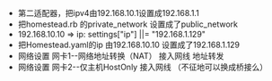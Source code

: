 + 第二适配器，把ipv4由192.168.10.1设置成192.168.1.1
+ 把homestead.rb 的private_network 设置成了public_network 
+ 192.168.10.10   =>  ip: settings["ip"] ||= "192.168.1.129"
+ 把Homestead.yaml的ip 由192.168.10.10 设置成了192.168.1.129
+ 网络设置 网卡1--网络地址转换（NAT）   接入网线  地址转发
+ 网络设置 网卡2--仅主机HostOnly   接入网线  （不征地可以换成桥接么）